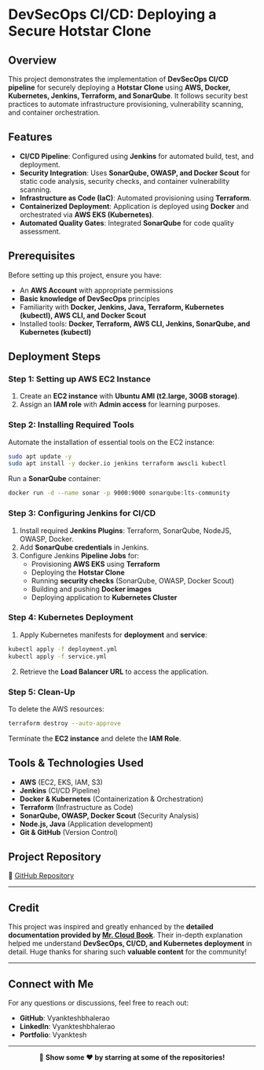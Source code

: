 # DevSecOps CI/CD: Deploying a Secure Hotstar Clone

## Overview

This project demonstrates the implementation of **DevSecOps CI/CD pipeline** for securely deploying a **Hotstar Clone** using **AWS, Docker, Kubernetes, Jenkins, Terraform, and SonarQube**. It follows security best practices to automate infrastructure provisioning, vulnerability scanning, and container orchestration.


## Features

- **CI/CD Pipeline**: Configured using **Jenkins** for automated build, test, and deployment.
- **Security Integration**: Uses **SonarQube, OWASP, and Docker Scout** for static code analysis, security checks, and container vulnerability scanning.
- **Infrastructure as Code (IaC)**: Automated provisioning using **Terraform**.
- **Containerized Deployment**: Application is deployed using **Docker** and orchestrated via **AWS EKS (Kubernetes)**.
- **Automated Quality Gates**: Integrated **SonarQube** for code quality assessment.

## Prerequisites

Before setting up this project, ensure you have:

- An **AWS Account** with appropriate permissions
- **Basic knowledge of DevSecOps** principles
- Familiarity with **Docker, Jenkins, Java, Terraform, Kubernetes (kubectl), AWS CLI, and Docker Scout**
- Installed tools: **Docker, Terraform, AWS CLI, Jenkins, SonarQube, and Kubernetes (kubectl)**

## Deployment Steps

### Step 1: Setting up AWS EC2 Instance

1. Create an **EC2 instance** with **Ubuntu AMI (t2.large, 30GB storage)**.
2. Assign an **IAM role** with **Admin access** for learning purposes.

### Step 2: Installing Required Tools

Automate the installation of essential tools on the EC2 instance:

```bash
sudo apt update -y
sudo apt install -y docker.io jenkins terraform awscli kubectl
```

Run a **SonarQube** container:

```bash
docker run -d --name sonar -p 9000:9000 sonarqube:lts-community
```

### Step 3: Configuring Jenkins for CI/CD

1. Install required **Jenkins Plugins**: Terraform, SonarQube, NodeJS, OWASP, Docker.
2. Add **SonarQube credentials** in Jenkins.
3. Configure Jenkins **Pipeline Jobs** for:
   - Provisioning **AWS EKS** using **Terraform**
   - Deploying the **Hotstar Clone**
   - Running **security checks** (SonarQube, OWASP, Docker Scout)
   - Building and pushing **Docker images**
   - Deploying application to **Kubernetes Cluster**

### Step 4: Kubernetes Deployment

1. Apply Kubernetes manifests for **deployment** and **service**:

```bash
kubectl apply -f deployment.yml
kubectl apply -f service.yml
```

2. Retrieve the **Load Balancer URL** to access the application.

### Step 5: Clean-Up

To delete the AWS resources:

```bash
terraform destroy --auto-approve
```

Terminate the **EC2 instance** and delete the **IAM Role**.

## Tools & Technologies Used

- **AWS** (EC2, EKS, IAM, S3)
- **Jenkins** (CI/CD Pipeline)
- **Docker & Kubernetes** (Containerization & Orchestration)
- **Terraform** (Infrastructure as Code)
- **SonarQube, OWASP, Docker Scout** (Security Analysis)
- **Node.js, Java** (Application development)
- **Git & GitHub** (Version Control)

## Project Repository

🔗 [GitHub Repository](https://github.com/Kritagya-web/Hotstar-DevOps-Project-Kubernetes-AWS-EKS)

---

## Credit

This project was inspired and greatly enhanced by the **detailed documentation provided by [Mr. Cloud Book](https://mrcloudbook.com)**. Their in-depth explanation helped me understand **DevSecOps, CI/CD, and Kubernetes deployment** in detail. Huge thanks for sharing such **valuable content** for the community!

---

## Connect with Me

For any questions or discussions, feel free to reach out:

- **GitHub**: Vyankteshbhalerao
- **LinkedIn**: Vyankteshbhalerao
- **Portfolio**: Vyanktesh

---
<div align="center">


</div>

<div align="center">

🚀  **Show some ❤️ by starring at some of the repositories!**

</div>

